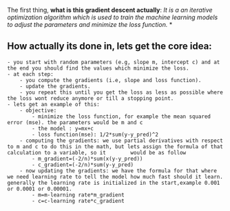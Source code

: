 The first thing, **what is this gradient descent actually**: *It is a an iterative optimization algorithm which is used to train the machine learning models to adjust the parameters and minimize the loss function.*
*
## How actually its done in, lets get the core idea:
	- you start with random parameters (e.g, slope m, intercept c) and at the end you should find the values which minimize the loss.
	- at each step:
		- you compute the gradients (i.e, slope and loss function).
		- update the gradients. 
		- you repeat this until you get the loss as less as possible where the loss wont reduce anymore or till a stopping point.
	- lets get an example of this:
		- objective:
			- minimize the loss function, for example the mean squared error (mse). the parameters would be m and c
			- the model : y=mx+c
			- loss function(mse): 1/2*sum(y-y_pred)^2
		- computing the gradients: we use partial derivatives with respect to m and c to do this in the math, but lets assign the formula of that calculation to a variable, so it 		  would be as follow 
			- m_gradient=(-2/n)*sum(x(y-y_pred))
			- c_gradient=(-2/n)*sum(y-y_pred)
		- now updating the gradients: we have the formula for that where we need learning rate to tell the model how much fast should it learn. generally the learning rate is initialized in the start,example 0.001 or 0.0001 or 0.00001.
			- m=m-learning rate*m_gradient
			- c=c-learning rate*c_gradient
